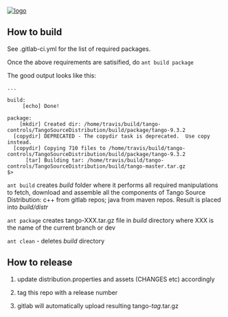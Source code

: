 [![logo](http://www.tango-controls.org/static/tango/img/logo_tangocontrols.png)](http://www.tango-controls.org)

## How to build

See .gitlab-ci.yml for the list of required packages.

Once the above requirements are satisified, do `ant build package`

The good output looks like this:

```
...

build:
     [echo] Done!

package:
    [mkdir] Created dir: /home/travis/build/tango-controls/TangoSourceDistribution/build/package/tango-9.3.2
  [copydir] DEPRECATED - The copydir task is deprecated.  Use copy instead.
  [copydir] Copying 710 files to /home/travis/build/tango-controls/TangoSourceDistribution/build/package/tango-9.3.2
      [tar] Building tar: /home/travis/build/tango-controls/TangoSourceDistribution/build/tango-master.tar.gz
$>
```

`ant build` creates _build_ folder where it performs all required manipulations to fetch, download and assemble all the components of Tango Source Distribution: c++ from gitlab repos; java from maven repos. Result is placed into _build/distr_

`ant package` creates tango-XXX.tar.gz file in _build_ directory where XXX is the name of the current branch or dev

`ant clean` - deletes _build_ directory

## How to release

1) update distribution.properties and assets (CHANGES etc) accordingly

2) tag this repo with a release number

3) gitlab will automatically upload resulting tango-_tag_.tar.gz
